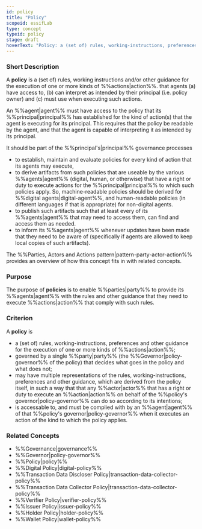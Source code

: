 ```yaml
---
id: policy
title: "Policy"
scopeid: essifLab
type: concept
typeid: policy
stage: draft
hoverText: "Policy: a (set of) rules, working-instructions, preferences and other guidance for the execution of one or more kinds of Actions, that Agents (a) have access to, (b) can interpret as intended by their Principal (i.e. policy Owner) and (c) must use when executing such Actions."
---
```


### Short Description
A **policy** is a (set of) rules, working instructions and/or other guidance for the execution of one or more kinds of %%actions|action%%.  that agents (a) have access to, (b) can interpret as intended by their principal (i.e. policy owner) and (c) must use when executing such actions.

An %%agent|agent%% must have access to the policy that its %%principal|principal%% has established for the kind of action(s) that the agent is executing for its principal. This requires that the policy be readable by the agent, and that the agent is capable of interpreting it as intended by its principal.

It should be part of the %%principal's|principal%% governance processes 

- to establish, maintain and evaluate policies for every kind of action that its agents may execute, 
- to derive artifacts from such policies that are useable by the various %%agents|agent%% (digital, human, or otherwise) that have a right or duty to execute actions for the %%principal|principal%% to which such policies apply. So, machine-readable policies should be derived for %%digital agents|digital-agent%%, and human-readable policies (in different languages if that is appropriate) for non-digital agents. 
- to publish such artifacts such that at least every of its %%agents|agent%% that may need to access them, can find and access them as needed.
- to inform its %%agents|agent%% whenever updates have been made that they need to be aware of (specifically if agents are allowed to keep local copies of such artifacts).

The %%Parties, Actors and Actions pattern|pattern-party-actor-action%% provides an overview of how this concept fits in with related concepts.

### Purpose
The purpose of **policies** is to enable %%parties|party%% to provide its %%agents|agent%% with the rules and other guidance that they need to execute %%actions|action%% that comply with such rules. 

### Criterion
A **policy** is 
- a (set of) rules, working-instructions, preferences and other guidance for the execution of one or more kinds of %%actions|action%%;
- governed by a single %%party|party%% (the %%Governor|policy-governor%% of the policy) that decides what goes in the policy and what does not;
- may have multiple representations of the rules, working-instructions, preferences and other guidance, which are derived from the policy itself, in such a way that that any %%actor|actor%% that has a right or duty to execute an %%action|action%% on behalf of the  %%policy's governor|policy-governor%% can do so according to its intentions; 
- is accessable to, and must be complied with by an %%agent|agent%% of that %%policy's governor|policy-governor%% when it executes an action of the kind to which the policy applies.

### Related Concepts
- %%Governance|governance%%
- %%Governor|policy-governor%%
- %%Policy|policy%%
- %%Digital Policy|digital-policy%%
- %%Transaction Data Discloser Policy|transaction-data-collector-policy%%
- %%Transaction Data Collector Policy|transaction-data-collector-policy%%
- %%Verifier Policy|verifier-policy%%
- %%Issuer Policy|issuer-policy%%
- %%Holder Policy|holder-policy%%
- %%Wallet Policy|wallet-policy%%